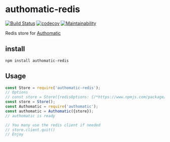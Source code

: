 # authomatic-redis
[![Build Status](https://travis-ci.org/wearereasonablepeople/authomatic-redis.svg?branch=master)](https://travis-ci.org/wearereasonablepeople/authomatic-redis)
[![codecov](https://codecov.io/gh/wearereasonablepeople/authomatic-redis/branch/master/graph/badge.svg?token=Bh9Dku3el1)](https://codecov.io/gh/wearereasonablepeople/authomatic-redis)
[![Maintainability](https://api.codeclimate.com/v1/badges/de17d1c089d4120b8a1f/maintainability)](https://codeclimate.com/github/wearereasonablepeople/authomatic-redis/maintainability)

Redis store for [Authomatic](https://github.com/wearereasonablepeople/authomatic)

## install
```
npm install authomatic-redis
```

## Usage
```javascript
const Store = require('authomatic-redis');
// Options
// const store = Store({redisOptions: {/*https://www.npmjs.com/package/redis*/}, baseString: 'String'})
const store = Store();
const Authomatic = require('authomatic');
const authomatic = Authomatic({store}); 
// authomatic is ready

// You many use the redis client if needed
// store.client.quit()
// Enjoy
```
